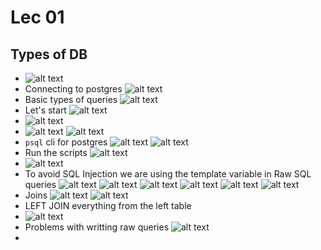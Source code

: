 # Lec 01

## Types of DB

- ![alt text](img/image.png)
- Connecting to postgres
  ![alt text](img/image-1.png)
- Basic types of queries
  ![alt text](img/image-2.png)
- Let's start
  ![alt text](img/image-3.png)
- ![alt text](img/image-4.png)
- ![alt text](img/image-5.png)
  ![alt text](img/image-6.png)
- `psql` cli for postgres
  ![alt text](img/image-7.png)
  ![alt text](img/image-8.png)
- Run the scripts
  ![alt text](img/image-9.png)
- ![alt text](img/image-10.png)
- To avoid SQL Injection we are using the template variable in Raw SQL queries
  ![alt text](img/image-11.png)
  ![alt text](img/image-12.png)
  ![alt text](img/image-13.png)
  ![alt text](img/image-14.png)
  ![alt text](img/image-15.png)
  ![alt text](img/image-16.png)
- Joins
  ![alt text](img/image-17.png)
  ![alt text](img/image-18.png)
- LEFT JOIN everything from the left table
- ![alt text](img/image-19.png)
- Problems with writting raw queries
  ![alt text](img/image-20.png)
-
